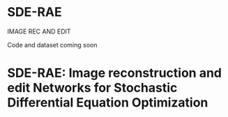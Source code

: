 # SDE-RAE
IMAGE REC AND EDIT

Code and dataset coming soon

# SDE-RAE: Image reconstruction and edit Networks for Stochastic Differential Equation Optimization
